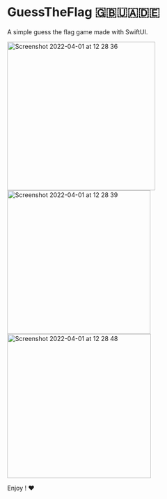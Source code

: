 # GuessTheFlag 🇬🇧🇺🇦🇩🇪
A simple guess the flag game made with SwiftUI.


<img width="340" alt="Screenshot 2022-04-01 at 12 28 36" src="https://user-images.githubusercontent.com/69219273/161246793-b8ef16ba-d26e-472a-9ca9-a2370b4f27c1.png">
<img width="329" alt="Screenshot 2022-04-01 at 12 28 39" src="https://user-images.githubusercontent.com/69219273/161246829-44aa4255-383a-4e9d-97e9-ee8cb71edb86.png">
<img width="330" alt="Screenshot 2022-04-01 at 12 28 48" src="https://user-images.githubusercontent.com/69219273/161246839-aba29c18-dc2f-4150-8ded-47bdaafab253.png">

Enjoy ! ❤️
